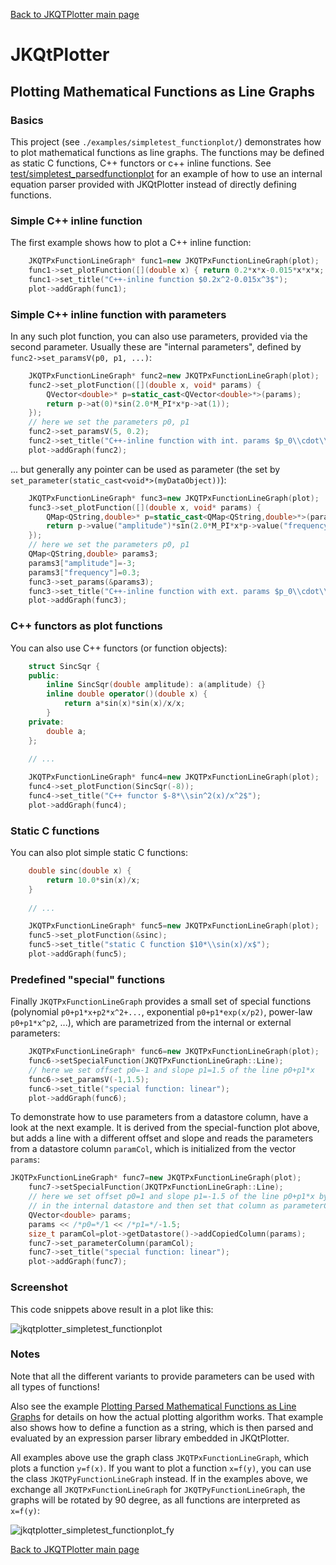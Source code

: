 [Back to JKQTPlotter main page](https://github.com/jkriege2/JKQtPlotter/)

# JKQtPlotter

## Plotting Mathematical Functions as Line Graphs
### Basics
This project (see `./examples/simpletest_functionplot/`) demonstrates how to plot mathematical functions as line graphs. The functions may be defined as static C functions, C++ functors or c++ inline functions. See [test/simpletest_parsedfunctionplot](https://github.com/jkriege2/JKQtPlotter/tree/master/examples/simpletest_parsedfunctionplot) for an example of how to use an internal equation parser provided with JKQtPlotter instead of directly defining functions.

### Simple C++ inline function
The first example shows how to plot a C++ inline function: 
```c++
    JKQTPxFunctionLineGraph* func1=new JKQTPxFunctionLineGraph(plot);
    func1->set_plotFunction([](double x) { return 0.2*x*x-0.015*x*x*x; });
    func1->set_title("C++-inline function $0.2x^2-0.015x^3$");
    plot->addGraph(func1);
```

### Simple C++ inline function with parameters
In any such plot function, you can also use parameters, provided via the second parameter. Usually these are "internal parameters", defined by `func2->set_paramsV(p0, p1, ...)`:
```c++
    JKQTPxFunctionLineGraph* func2=new JKQTPxFunctionLineGraph(plot);
    func2->set_plotFunction([](double x, void* params) {
        QVector<double>* p=static_cast<QVector<double>*>(params);
        return p->at(0)*sin(2.0*M_PI*x*p->at(1));
    });
    // here we set the parameters p0, p1
    func2->set_paramsV(5, 0.2);
    func2->set_title("C++-inline function with int. params $p_0\\cdot\\sin(x*2.0*\\pi\\cdot p_1)$");
    plot->addGraph(func2);
```

... but generally any pointer can be used as parameter (the set by `set_parameter(static_cast<void*>(myDataObject))`):
```c++
    JKQTPxFunctionLineGraph* func3=new JKQTPxFunctionLineGraph(plot);
    func3->set_plotFunction([](double x, void* params) {
        QMap<QString,double>* p=static_cast<QMap<QString,double>*>(params);
        return p->value("amplitude")*sin(2.0*M_PI*x*p->value("frequency"));
    });
    // here we set the parameters p0, p1
    QMap<QString,double> params3;
    params3["amplitude"]=-3;
    params3["frequency"]=0.3;
    func3->set_params(&params3);
    func3->set_title("C++-inline function with ext. params $p_0\\cdot\\sin(x*2.0*\\pi\\cdot p_1)$");
    plot->addGraph(func3);
```

### C++ functors as plot functions
You can also use C++ functors (or function objects):
```c++
    struct SincSqr {
    public:
        inline SincSqr(double amplitude): a(amplitude) {}
        inline double operator()(double x) {
            return a*sin(x)*sin(x)/x/x;
        }
    private:
        double a;
    };

    // ...
    
    JKQTPxFunctionLineGraph* func4=new JKQTPxFunctionLineGraph(plot);
    func4->set_plotFunction(SincSqr(-8));
    func4->set_title("C++ functor $-8*\\sin^2(x)/x^2$");
    plot->addGraph(func4);
```

### Static C functions
You can also plot simple static C functions:
```c++
    double sinc(double x) {
        return 10.0*sin(x)/x;
    }
    
    // ...

    JKQTPxFunctionLineGraph* func5=new JKQTPxFunctionLineGraph(plot);
    func5->set_plotFunction(&sinc);
    func5->set_title("static C function $10*\\sin(x)/x$");
    plot->addGraph(func5);
```

### Predefined "special" functions
Finally `JKQTPxFunctionLineGraph` provides a small set of special functions (polynomial `p0+p1*x+p2*x^2+...`, exponential `p0+p1*exp(x/p2)`, power-law `p0+p1*x^p2`, ...), which are parametrized from the internal or external parameters:
```c++
    JKQTPxFunctionLineGraph* func6=new JKQTPxFunctionLineGraph(plot);
    func6->setSpecialFunction(JKQTPxFunctionLineGraph::Line);
    // here we set offset p0=-1 and slope p1=1.5 of the line p0+p1*x
    func6->set_paramsV(-1,1.5);
    func6->set_title("special function: linear");
    plot->addGraph(func6);
```

To demonstrate how to use parameters from a datastore column, have a look at the next example. It is derived from the special-function plot above, but adds a line with a different offset and slope and reads the parameters from a datastore column `paramCol`, which is initialized from the vector `params`:
```c++
JKQTPxFunctionLineGraph* func7=new JKQTPxFunctionLineGraph(plot);
    func7->setSpecialFunction(JKQTPxFunctionLineGraph::Line);
    // here we set offset p0=1 and slope p1=-1.5 of the line p0+p1*x by adding these into a column
    // in the internal datastore and then set that column as parameterColumn for the function graph
    QVector<double> params;
    params << /*p0=*/1 << /*p1=*/-1.5;
    size_t paramCol=plot->getDatastore()->addCopiedColumn(params);
    func7->set_parameterColumn(paramCol);
    func7->set_title("special function: linear");
    plot->addGraph(func7);
```

### Screenshot
This code snippets above result in a plot like this:

![jkqtplotter_simpletest_functionplot](https://raw.githubusercontent.com/jkriege2/JKQtPlotter/master/screenshots/jkqtplotter_simpletest_functionplot.png)

### Notes
Note that all the different variants to provide parameters can be used with all types of functions!

Also see the example [Plotting Parsed Mathematical Functions as Line Graphs](https://github.com/jkriege2/JKQtPlotter/tree/master/examples/simpletest_parsedfunctionplot) for details on how the actual plotting algorithm works. That example also shows how to define a function as a string, which is then parsed and evaluated by an expression parser library embedded in JKQtPlotter.

All examples above use the graph class `JKQTPxFunctionLineGraph`, which plots a function `y=f(x)`. If you want to plot a function `x=f(y)`, you can use the class `JKQTPyFunctionLineGraph` instead. If in the examples above, we exchange all `JKQTPxFunctionLineGraph` for `JKQTPyFunctionLineGraph`, the graphs will be rotated by 90 degree, as all functions are interpreted as `x=f(y)`:

![jkqtplotter_simpletest_functionplot_fy](https://raw.githubusercontent.com/jkriege2/JKQtPlotter/master/screenshots/jkqtplotter_simpletest_functionplot_fy.png)


[Back to JKQTPlotter main page](https://github.com/jkriege2/JKQtPlotter/)